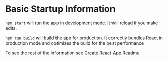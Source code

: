 # Basic Startup Information
`npm start` will run the app in development mode. It will reload if you make edits. 

`npm run build` will build the app for production. It correctly bundles React in production mode and optimizes the build for the best performance

To see the rest of the information see [Create React App Readme](https://github.com/risamaki/pomomaki/blob/master/CreateReactApp_README.md)
